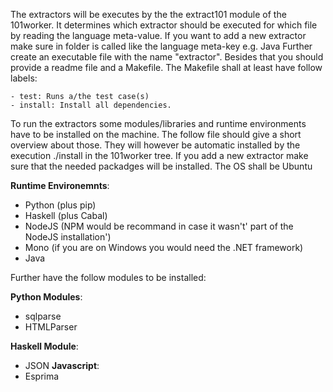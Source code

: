 The extractors will be executes by the the extract101 module of the 101worker. It determines which extractor should be
executed for which file by reading the language meta-value. If you want to add a new extractor make sure in folder is called
like the language meta-key e.g. Java
Further create an executable  file with the name "extractor". Besides that you should provide a readme file and a Makefile.
The Makefile shall at least have follow labels:

    - test: Runs a/the test case(s)
    - install: Install all dependencies.




To run the extractors some modules/libraries and runtime environments have to be installed on the  machine.
The follow file should give a short overview about those. They will however be automatic installed by the execution ./install in the 101worker tree.
If you add a new extractor make sure that the needed packadges will be installed. The OS shall be Ubuntu


**Runtime Environemnts**:

* Python (plus pip)
* Haskell (plus Cabal)
* NodeJS (NPM would be recommand in case it wasn't' part of the NodeJS installation')
* Mono (if you are on Windows you would need the .NET framework)
* Java

Further have the follow modules to be installed:

**Python Modules**:
* sqlparse
* HTMLParser

**Haskell Module**:
* JSON
**Javascript**:
* Esprima





